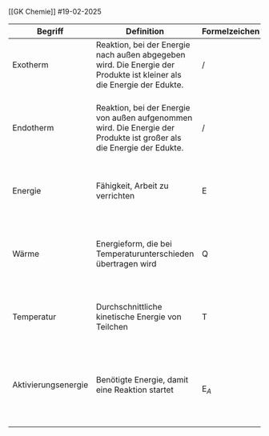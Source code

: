 [[GK Chemie]]
#19-02-2025


| Begriff             | Definition                                                                                                            | Formelzeichen   | Einheit                    | Beispielsatz                                                              |
| ------------------- | --------------------------------------------------------------------------------------------------------------------- | --------------- | -------------------------- | ------------------------------------------------------------------------- |
| Exotherm            | Reaktion, bei der Energie nach außen abgegeben wird. Die Energie der Produkte ist kleiner als die Energie der Edukte. | /               | /                          | Kole gibt bei seiner Verbrennung Wärme nach außen ab.                     |
| Endotherm           | Reaktion, bei der Energie von außen aufgenommen wird. Die Energie der Produkte ist großer als die Energie der Edukte. | /               | /                          | Um Wasser zum Kochen zu bringen, muss man durchgehend Hitze hinzufügen.   |
| Energie             | Fähigkeit, Arbeit zu verrichten                                                                                       | E               | 1J (Joule)                 | Energie in Holz wird bei seiner Verbrennung freigegeben.                  |
| Wärme               | Energieform, die bei Temperaturunterschieden übertragen wird                                                          | Q               | 1J (Joule)                 | Neben einem Lagerfeuer spürt man die Wärme die auf einen übertragen wird. |
| Temperatur          | Durchschnittliche kinetische Energie von Teilchen                                                                     | T               | 1°C (Celsius) 1°K (Kelvin) | Wasser gefriert bei 0°C und siedet bei 100°C.                             |
| Aktivierungsenergie | Benötigte Energie, damit eine Reaktion startet                                                                        | <br>E$_{A}$<br> | 1J (Joule)                 | Ein Feuerzeug muss gedrückt werden, damit eine Flamme entsteht.           |


